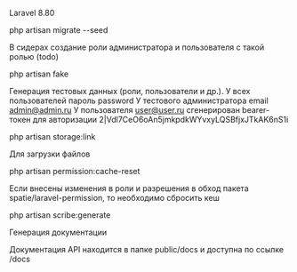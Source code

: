 Laravel 8.80

php artisan migrate --seed

В сидерах создание роли администратора и пользователя с такой ролью (todo) 

php artisan fake

Генерация тестовых данных (роли, пользователи и др.). У всех пользователей пароль password У тестового администратора email admin@admin.ru У пользователя user@user.ru сгенерирован bearer-токен для авторизации 2|Vdl7CeO6oAn5jmkpdkWYvxyLQSBfjxJTkAK6nS1i 

php artisan storage:link

Для загрузки файлов

php artisan permission:cache-reset

Если внесены изменения в роли и разрешения в обход пакета spatie/laravel-permission, то необходимо сбросить кеш

php artisan scribe:generate

Генерация документации

Документация API находится в папке public/docs и доступна по ссылке /docs